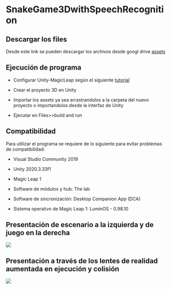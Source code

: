 # SnakeGame3DwithSpeechRecognition
## Descargar los files
Desde este link se pueden descargar los archivos desde googl drive [assets](https://drive.google.com/drive/folders/19FmjbenaDtsVSDjsuC_2jnyHhNE64Bkd?usp=sharing)

## Ejecución de programa

- Configurar Unity-MagicLeap según el siguiente [tutorial](https://developer.magicleap.com/en-us/learn/guides/get-started-developing-in-unity)

- Crear el proyecto 3D en Unity

- Importar los assets ya sea arrastrandolos a la carpeta del nuevo proyecto o importandolos desde la interfaz de Unity

- Ejecutar en Files>>build and run

## Compatibilidad

Para utilizar el programa se requiere de lo siguiente para evitar problemas de compatibilidad:

- Visual Studio Community 2019

- Unity 2020.3.33f1

- Magic Leap 1

- Software de módulos y hub: The lab 

- Software de sincronización: Desktop Companion App (DCA)

- Sistema operativo de Magic Leap 1: LuminOS - 0.98.10



## Presentación de escenario a la izquierda y de juego en la derecha

**![](https://lh3.googleusercontent.com/pU1_V-r9gpiMPWeubqOP0G6W1XSoxhbaV5U0Zhxxn3rWtaPij7YUS7iwjgnM8YshHMJiuxoNLVgIaBLhWIYS9DygLqetjn5DO5Q8skYSOkMFbFrdGXacf8MqctfinMZQcboFBt0MJWKE7g6KbsNAjw)**



## Presentación a través de los lentes de realidad aumentada en ejecución y colisión

**![](https://lh4.googleusercontent.com/xePlJa1bk9rN8fO5kzHQnzggEIiN0114jcX6vIuyvQU2ta6xbivUvh_agH0b2ZVupqfMVt9wTOR9deUFv6sRKlFzsoM81YnHBJ7FaoP5XqFhqQM31JkTplRMktoBvzarbSwNmSoOI2td9-unWv1l5Q)**
